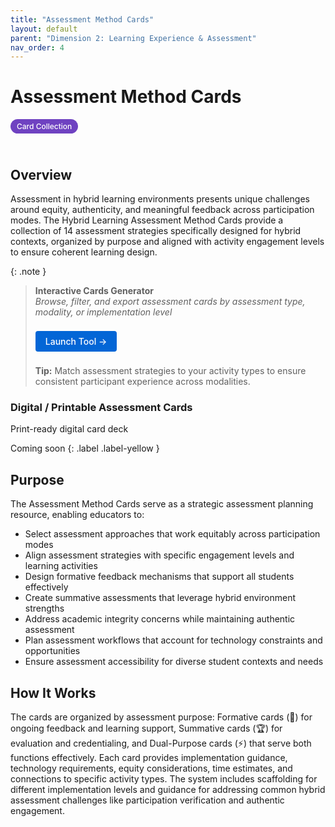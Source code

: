 ```yaml
---
title: "Assessment Method Cards"
layout: default
parent: "Dimension 2: Learning Experience & Assessment"
nav_order: 4
---
```


# Assessment Method Cards

<span style="background: #6f42c1; color: white; padding: 4px 10px; border-radius: 16px; font-size: 12px; font-weight: 500; white-space: nowrap; display: inline-block; margin-bottom: 24px;">Card Collection</span>

## Overview
Assessment in hybrid learning environments presents unique challenges around equity, authenticity, and meaningful feedback across participation modes. The Hybrid Learning Assessment Method Cards provide a collection of 14 assessment strategies specifically designed for hybrid contexts, organized by purpose and aligned with activity engagement levels to ensure coherent learning design.



{: .note }
> **Interactive Cards Generator**  
> *Browse, filter, and export assessment cards by assessment type, modality, or implementation level*
>
> <a href="/assets/tools/hybrid-learning-assessment-cards.html" style="display: inline-block; background: #0366d6; color: white; padding: 8px 16px; text-decoration: none; border-radius: 4px; font-weight: 500; margin: 8px 0; font-size: 14px;">
> Launch Tool →
> </a>
>
> **Tip:** Match assessment strategies to your activity types to ensure consistent participant experience across modalities.

### Digital / Printable Assessment Cards
Print-ready digital card deck

Coming soon
{: .label .label-yellow }

## Purpose
The Assessment Method Cards serve as a strategic assessment planning resource, enabling educators to:

- Select assessment approaches that work equitably across participation modes
- Align assessment strategies with specific engagement levels and learning activities
- Design formative feedback mechanisms that support all students effectively
- Create summative assessments that leverage hybrid environment strengths
- Address academic integrity concerns while maintaining authentic assessment
- Plan assessment workflows that account for technology constraints and opportunities
- Ensure assessment accessibility for diverse student contexts and needs

## How It Works

The cards are organized by assessment purpose: Formative cards (🧩) for ongoing feedback and learning support, Summative cards (🏆) for evaluation and credentialing, and Dual-Purpose cards (⚡) that serve both functions effectively. Each card provides implementation guidance, technology requirements, equity considerations, time estimates, and connections to specific activity types. The system includes scaffolding for different implementation levels and guidance for addressing common hybrid assessment challenges like participation verification and authentic engagement. 